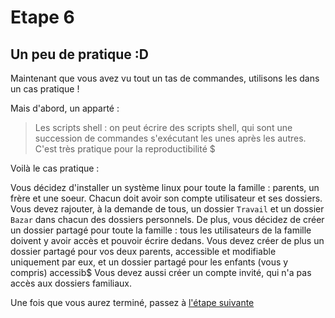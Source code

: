 # Etape 6

## Un peu de pratique :D

Maintenant que vous avez vu tout un tas de commandes, utilisons les dans un cas pratique ! 

Mais d'abord, un apparté : 
>Les scripts shell : on peut écrire des scripts shell, qui sont une succession de commandes s'exécutant les unes après les autres. C'est très pratique pour la reproductibilité $

Voilà le cas pratique : 

Vous décidez d'installer un système linux pour toute la famille : parents, un frère et une soeur. 
Chacun doit avoir son compte utilisateur et ses dossiers. 
Vous devez rajouter, à la demande de tous, un dossier `Travail` et un dossier `Bazar` dans chacun des dossiers personnels.
De plus, vous décidez de créer un dossier partagé pour toute la famille : tous les utilisateurs de la famille doivent y avoir accès et pouvoir écrire dedans.
Vous devez créer de plus un dossier partagé pour vos deux parents, accessible et modifiable uniquement par eux, et un dossier partagé pour les enfants (vous y compris) accessib$
Vous devez aussi créer un compte invité, qui n'a pas accès aux dossiers familiaux.     

Une fois que vous aurez terminé, passez à [l'étape suivante](https://github.com/Nat-Faeeria/tuto-cli-linux/tree/master/step-7)

